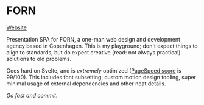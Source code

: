 # FORN

[Website](https://forn.dk)

Presentation SPA for FORN, a one-man web design and development agency based in Copenhagen. This is my playground; don't expect things to align to standards, but do expect creative (read: not always practical) solutions to old problems.

Goes hard on Svelte, and is _extremely_ optimized ([PageSpeed score](https://pagespeed.web.dev/analysis/https-forn-dk/62k0v014ak?form_factor=mobile) is 99/100). This includes font subsetting, custom motion design tooling, super minimal usage of external dependencies and other neat details.

_Go fast and commit._

